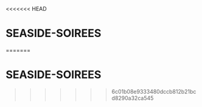 <<<<<<< HEAD
# SEASIDE-SOIREES
=======
# SEASIDE-SOIREES
>>>>>>> 6c01b08e9333480dccb812b21bcd8290a32ca545

